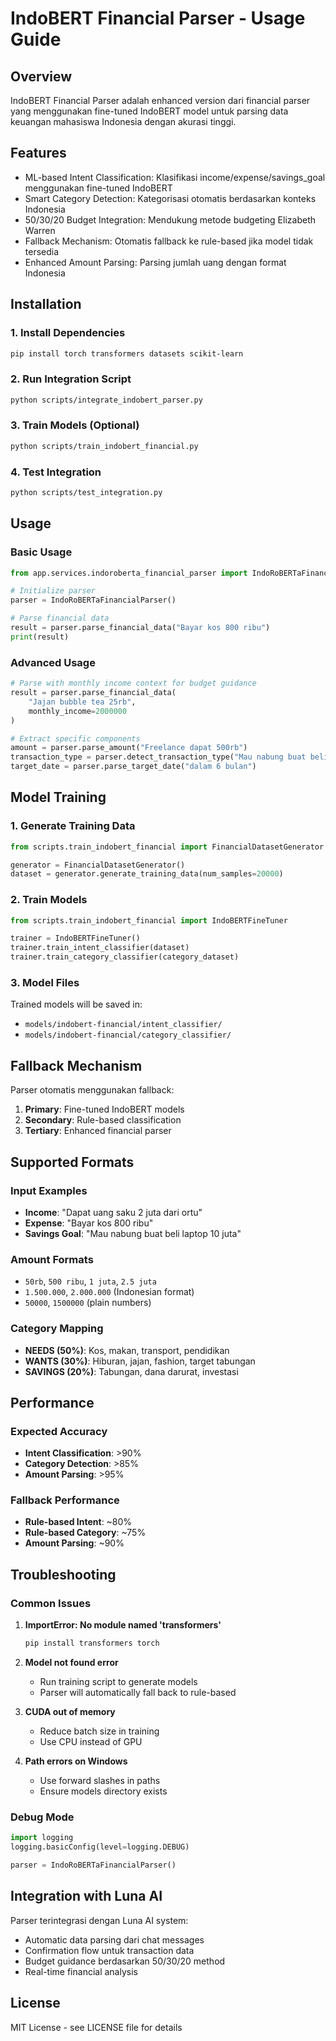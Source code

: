 # IndoBERT Financial Parser - Usage Guide

## Overview
IndoBERT Financial Parser adalah enhanced version dari financial parser yang menggunakan fine-tuned IndoBERT model untuk parsing data keuangan mahasiswa Indonesia dengan akurasi tinggi.

## Features
- ML-based Intent Classification: Klasifikasi income/expense/savings_goal menggunakan fine-tuned IndoBERT
- Smart Category Detection: Kategorisasi otomatis berdasarkan konteks Indonesia
- 50/30/20 Budget Integration: Mendukung metode budgeting Elizabeth Warren
- Fallback Mechanism: Otomatis fallback ke rule-based jika model tidak tersedia
- Enhanced Amount Parsing: Parsing jumlah uang dengan format Indonesia

## Installation

### 1. Install Dependencies
```bash
pip install torch transformers datasets scikit-learn
```

### 2. Run Integration Script
```bash
python scripts/integrate_indobert_parser.py
```

### 3. Train Models (Optional)
```bash
python scripts/train_indobert_financial.py
```

### 4. Test Integration
```bash
python scripts/test_integration.py
```

## Usage

### Basic Usage
```python
from app.services.indoroberta_financial_parser import IndoRoBERTaFinancialParser

# Initialize parser
parser = IndoRoBERTaFinancialParser()

# Parse financial data
result = parser.parse_financial_data("Bayar kos 800 ribu")
print(result)
```

### Advanced Usage
```python
# Parse with monthly income context for budget guidance
result = parser.parse_financial_data(
    "Jajan bubble tea 25rb", 
    monthly_income=2000000
)

# Extract specific components
amount = parser.parse_amount("Freelance dapat 500rb")
transaction_type = parser.detect_transaction_type("Mau nabung buat beli laptop")
target_date = parser.parse_target_date("dalam 6 bulan")
```

## Model Training

### 1. Generate Training Data
```python
from scripts.train_indobert_financial import FinancialDatasetGenerator

generator = FinancialDatasetGenerator()
dataset = generator.generate_training_data(num_samples=20000)
```

### 2. Train Models
```python
from scripts.train_indobert_financial import IndoBERTFineTuner

trainer = IndoBERTFineTuner()
trainer.train_intent_classifier(dataset)
trainer.train_category_classifier(category_dataset)
```

### 3. Model Files
Trained models will be saved in:
- `models/indobert-financial/intent_classifier/`
- `models/indobert-financial/category_classifier/`

## Fallback Mechanism

Parser otomatis menggunakan fallback:
1. **Primary**: Fine-tuned IndoBERT models
2. **Secondary**: Rule-based classification
3. **Tertiary**: Enhanced financial parser

## Supported Formats

### Input Examples
- **Income**: "Dapat uang saku 2 juta dari ortu"
- **Expense**: "Bayar kos 800 ribu"
- **Savings Goal**: "Mau nabung buat beli laptop 10 juta"

### Amount Formats
- `50rb`, `500 ribu`, `1 juta`, `2.5 juta`
- `1.500.000`, `2.000.000` (Indonesian format)
- `50000`, `1500000` (plain numbers)

### Category Mapping
- **NEEDS (50%)**: Kos, makan, transport, pendidikan
- **WANTS (30%)**: Hiburan, jajan, fashion, target tabungan
- **SAVINGS (20%)**: Tabungan, dana darurat, investasi

## Performance

### Expected Accuracy
- **Intent Classification**: >90%
- **Category Detection**: >85%
- **Amount Parsing**: >95%

### Fallback Performance
- **Rule-based Intent**: ~80%
- **Rule-based Category**: ~75%
- **Amount Parsing**: ~90%

## Troubleshooting

### Common Issues

1. **ImportError: No module named 'transformers'**
   ```bash
   pip install transformers torch
   ```

2. **Model not found error**
   - Run training script to generate models
   - Parser will automatically fall back to rule-based

3. **CUDA out of memory**
   - Reduce batch size in training
   - Use CPU instead of GPU

4. **Path errors on Windows**
   - Use forward slashes in paths
   - Ensure models directory exists

### Debug Mode
```python
import logging
logging.basicConfig(level=logging.DEBUG)

parser = IndoRoBERTaFinancialParser()
```

## Integration with Luna AI

Parser terintegrasi dengan Luna AI system:
- Automatic data parsing dari chat messages
- Confirmation flow untuk transaction data
- Budget guidance berdasarkan 50/30/20 method
- Real-time financial analysis

## License

MIT License - see LICENSE file for details
